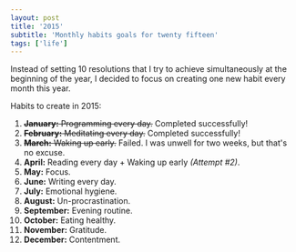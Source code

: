 ```yaml
---
layout: post
title: '2015'
subtitle: 'Monthly habits goals for twenty fifteen'
tags: ['life']
---
```


Instead of setting 10 resolutions that I try to achieve simultaneously at the beginning of the year, I decided to focus on creating one new habit every month this year.

Habits to create in 2015:

1. <del>**January:** Programming every day.</del> <span class="success">Completed successfully!</span>
2. <del>**February:** Meditating every day.</del> <span class="success">Completed successfully!</span>
3. <del>**March:** Waking up early.</del> <span class="fail">Failed. I was unwell for two weeks, but that's no excuse.</span>
4. **April:** Reading every day + Waking up early <i>(Attempt #2)</i>.
5. **May:** Focus.
6. **June:** Writing every day.
7. **July:** Emotional hygiene.
8. **August:** Un-procrastination.
9. **September:** Evening routine.
10. **October:** Eating healthy.
11. **November:** Gratitude.
12. **December:** Contentment.
